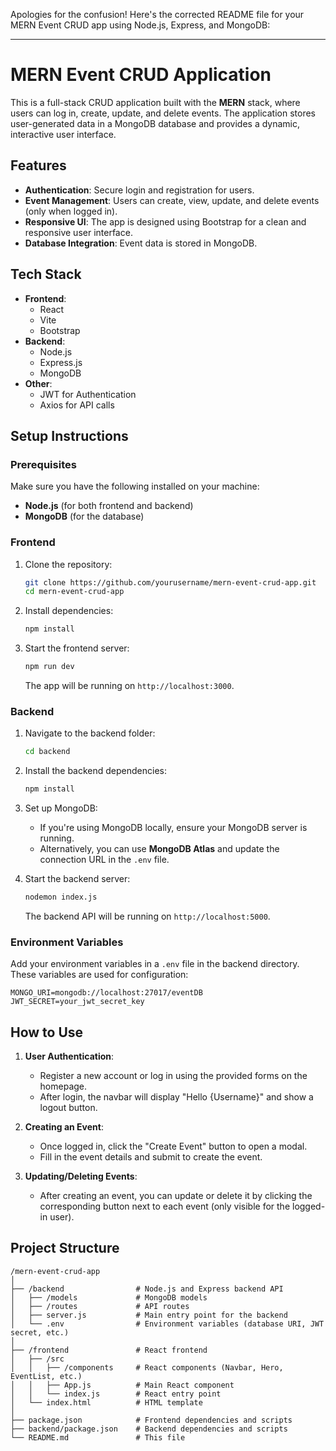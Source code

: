 Apologies for the confusion! Here's the corrected README file for your MERN Event CRUD app using Node.js, Express, and MongoDB:

---

# MERN Event CRUD Application

This is a full-stack CRUD application built with the **MERN** stack, where users can log in, create, update, and delete events. The application stores user-generated data in a MongoDB database and provides a dynamic, interactive user interface.

## Features

- **Authentication**: Secure login and registration for users.
- **Event Management**: Users can create, view, update, and delete events (only when logged in).
- **Responsive UI**: The app is designed using Bootstrap for a clean and responsive user interface.
- **Database Integration**: Event data is stored in MongoDB.

## Tech Stack

- **Frontend**:
  - React
  - Vite
  - Bootstrap
- **Backend**:
  - Node.js
  - Express.js
  - MongoDB
- **Other**:
  - JWT for Authentication
  - Axios for API calls

## Setup Instructions

### Prerequisites

Make sure you have the following installed on your machine:

- **Node.js** (for both frontend and backend)
- **MongoDB** (for the database)

### Frontend

1. Clone the repository:

   ```bash
   git clone https://github.com/yourusername/mern-event-crud-app.git
   cd mern-event-crud-app
   ```

2. Install dependencies:

   ```bash
   npm install
   ```

3. Start the frontend server:

   ```bash
   npm run dev
   ```

   The app will be running on `http://localhost:3000`.

### Backend

1. Navigate to the backend folder:

   ```bash
   cd backend
   ```

2. Install the backend dependencies:

   ```bash
   npm install
   ```

3. Set up MongoDB:
   - If you're using MongoDB locally, ensure your MongoDB server is running.
   - Alternatively, you can use **MongoDB Atlas** and update the connection URL in the `.env` file.

4. Start the backend server:

   ```bash
   nodemon index.js
   ```

   The backend API will be running on `http://localhost:5000`.

### Environment Variables

Add your environment variables in a `.env` file in the backend directory. These variables are used for configuration:

```
MONGO_URI=mongodb://localhost:27017/eventDB
JWT_SECRET=your_jwt_secret_key
```

## How to Use

1. **User Authentication**:
   - Register a new account or log in using the provided forms on the homepage.
   - After login, the navbar will display "Hello {Username}" and show a logout button.

2. **Creating an Event**:
   - Once logged in, click the "Create Event" button to open a modal.
   - Fill in the event details and submit to create the event.

3. **Updating/Deleting Events**:
   - After creating an event, you can update or delete it by clicking the corresponding button next to each event (only visible for the logged-in user).

## Project Structure

```
/mern-event-crud-app
│
├── /backend                # Node.js and Express backend API
│   ├── /models             # MongoDB models
│   ├── /routes             # API routes
│   ├── server.js           # Main entry point for the backend
│   └── .env                # Environment variables (database URI, JWT secret, etc.)
│
├── /frontend               # React frontend
│   ├── /src
│   │   ├── /components     # React components (Navbar, Hero, EventList, etc.)
│   │   ├── App.js          # Main React component
│   │   └── index.js        # React entry point
│   └── index.html          # HTML template
│
├── package.json            # Frontend dependencies and scripts
├── backend/package.json    # Backend dependencies and scripts
└── README.md               # This file
```

